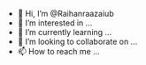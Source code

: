 - 👋 Hi, I’m @Raihanraazaiub
- 👀 I’m interested in ...
- 🌱 I’m currently learning ...
- 💞️ I’m looking to collaborate on ...
- 📫 How to reach me ...

<!---
Raihanraazaiub/Raihanraazaiub is a ✨ special ✨ repository because its `README.md` (this file) appears on your GitHub profile.
You can click the Preview link to take a look at your changes.
--->
